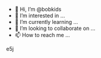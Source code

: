 - 👋 Hi, I’m @bobkids
- 👀 I’m interested in ...
- 🌱 I’m currently learning ...
- 💞️ I’m looking to collaborate on ...
- 📫 How to reach me ...

<!---
bobkids/bobkids is a ✨ special ✨ repository because its `README.md` (this file) appears on your GitHub profile.
You can click the Preview link to take a look at your changes.
--->
e5j
